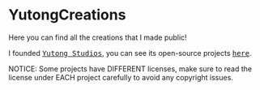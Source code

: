 # YutongCreations

Here you can find all the creations that I made public!

I founded <kbd>[Yutong Studios](https://yutongstudios.com)</kbd>, you can see its open-source projects <kbd>[here](https://github.com/YutongStudios/Open-Source-Code)</kbd>.

NOTICE: Some projects have DIFFERENT licenses, make sure to read the license under EACH project carefully to avoid any copyright issues.
